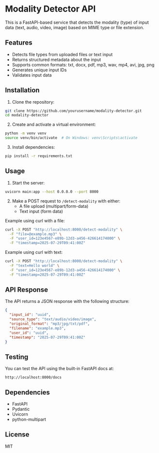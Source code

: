 

# Modality Detector API

This is a FastAPI-based service that detects the modality (type) of input data (text, audio, video, image) based on MIME type or file extension.

## Features

- Detects file types from uploaded files or text input
- Returns structured metadata about the input
- Supports common formats: txt, docx, pdf, mp3, wav, mp4, avi, jpg, png
- Generates unique input IDs
- Validates input data

## Installation

1. Clone the repository:
```bash
git clone https://github.com/yourusername/modality-detector.git
cd modality-detector
```

2. Create and activate a virtual environment:
```bash
python -m venv venv
source venv/bin/activate  # On Windows: venv\Scripts\activate
```

3. Install dependencies:
```bash
pip install -r requirements.txt
```

## Usage

1. Start the server:
```bash
uvicorn main:app --host 0.0.0.0 --port 8000
```

2. Make a POST request to `/detect-modality` with either:
   - A file upload (multipart/form-data)
   - Text input (form data)

Example using curl with a file:
```bash
curl -X POST "http://localhost:8000/detect-modality" \
  -F "file=@example.mp3" \
  -F "user_id=123e4567-e89b-12d3-a456-426614174000" \
  -F "timestamp=2025-07-29T09:41:00Z"
```

Example using curl with text:
```bash
curl -X POST "http://localhost:8000/detect-modality" \
  -F "text=Hello world" \
  -F "user_id=123e4567-e89b-12d3-a456-426614174000" \
  -F "timestamp=2025-07-29T09:41:00Z"
```

## API Response

The API returns a JSON response with the following structure:
```json
{
  "input_id": "uuid",
  "source_type": "text/audio/video/image",
  "original_format": "mp3/jpg/txt/pdf",
  "filename": "example.mp3",
  "user_id": "uuid",
  "timestamp": "2025-07-29T09:41:00Z"
}
```

## Testing

You can test the API using the built-in FastAPI docs at:
```
http://localhost:8000/docs
```

## Dependencies

- FastAPI
- Pydantic
- Uvicorn
- python-multipart

## License

MIT

